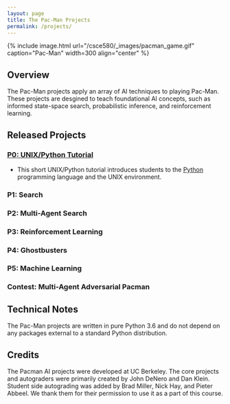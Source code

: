 ```yaml
---
layout: page
title: The Pac-Man Projects
permalink: /projects/
---
```


{% include image.html url="/csce580/_images/pacman_game.gif" caption="Pac-Man" width=300 align="center" %}

## Overview
The Pac-Man projects apply an array of AI techniques to playing Pac-Man. These projects are desgined to teach foundational AI concepts, such as informed state-space search, probabilistic inference, and reinforcement learning.

## Released Projects

### [P0: UNIX/Python Tutorial](https://pooyanjamshidi.github.io/csce580/project0/)
- This short UNIX/Python tutorial introduces students to the [Python](http://www.python.org/) programming language and the UNIX environment.

### P1: Search

### P2: Multi-Agent Search 

### P3: Reinforcement Learning 

### P4: Ghostbusters 

### P5: Machine Learning 

### Contest: Multi-Agent Adversarial Pacman

## Technical Notes
The Pac-Man projects are written in pure Python 3.6 and do not depend on any packages external to a standard Python distribution.

## Credits
The Pacman AI projects were developed at UC Berkeley. The core projects and autograders were primarily created by John DeNero and Dan Klein. Student side autograding was added by Brad Miller, Nick Hay, and Pieter Abbeel. We thank them for their permission to use it as a part of this course.
